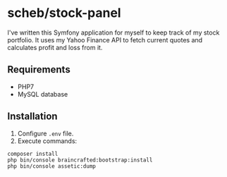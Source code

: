 scheb/stock-panel
=================

I've written this Symfony application for myself to keep track of my stock portfolio.
It uses my Yahoo Finance API to fetch current quotes and calculates profit and loss from it.

## Requirements

- PHP7
- MySQL database

## Installation

1) Configure `.env` file.
2) Execute commands:

```
composer install
php bin/console braincrafted:bootstrap:install
php bin/console assetic:dump
```
